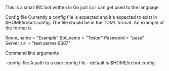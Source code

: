 This is a small IRC bot written in Go just so I can get used to the language

Config file
Currently a config file is expected and it's expected to exist in $HOME/ircbot.config. The file should be in the TOML format.
An example of the format is

Room_name = "Example"
Bot_name = "Tester"
Password = "pass"
Server_url = "test.server:6667"

Command line arguments

-config-file <string>
    A path to a user config file - default is $HOME/ircbot.config
